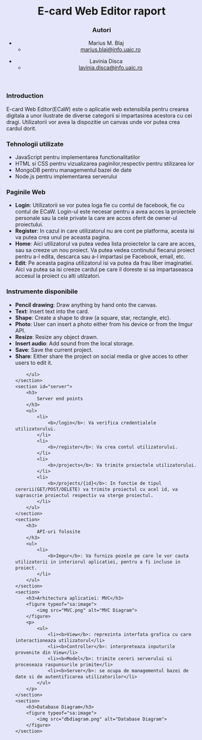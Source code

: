 <html style="background-color:lavender;">

<head>
    <meta charset="utf-8">
</head>

<body prefix="schema: http://schema.org">
    <header>
        <h1>
            E-card Web Editor raport
        </h1>
        <div role="contentinfo">
            <section typeof="sa:AuthorsList">
                <h3>Autori</h3>
                <ul>
                    <li typeof="sa:ContributorRole" property="schema:author">
                        <span typeof="schema:Person">
                            <meta property="schema:givenName" content="Marius">
                            <meta property="schema:additionalName" content="Marian">
                            <meta property="schema:familyName" content="Blaj">
                            <span property="schema:name">Marius M. Blaj</span>
                        </span>
                        <ul>
                            <li property="schema:roleContactPoint" typeof="schema:ContactPoint">
                                <a href="mailto:marius.blaj@info.uaic.ro" property="schema:email">marius.blaj@info.uaic.ro</a>
                            </li>
                        </ul>
                    </li>
                </ul>
                <ul>
                    <li typeof="sa:ContributorRole" property="schema:author">
                        <span typeof="schema:Person">
                            <meta property="schema:givenName" content="Lavinia">
                            <meta property="schema:familyName" content="Disca">
                            <span property="schema:name">Lavinia Disca</span>
                        </span>
                        <ul>
                            <li property="schema:roleContactPoint" typeof="schema:ContactPoint">
                                <a href="mailto:lavinia.disca@info.uaic.ro" property="schema:email">lavinia.disca@info.uaic.ro</a>
                            </li>
                        </ul>
                    </li>
                </ul>
            </section>
        </div>
    </header>
    <section typeof="sa:Abstract" id="abstract" role="doc-abstract">
        <h3>Introduction</h3>
        <p>
            E-card Web Editor(ECaW) este o aplicatie web extensibila pentru crearea digitala a unor ilustrate de diverse categorii si impartasirea acestora cu cei dragi. Utilizatorii vor avea la dispozitie un canvas unde vor putea crea cardul dorit.
        </p>
    </section>
    <section id="techs">
        <h3>Tehnologii utilizate</h3>
        <ul>
            <li>JavaScript pentru implementarea functionalitatilor</li>
            <li>HTML si CSS pentru vizualizarea paginilor,respectiv pentru stilizarea lor</li>
            <li>MongoDB pentru managementul bazei de date</li>
            <li>Node.js pentru implementarea serverului</li>
        </ul>
    </section>
    <section id="pages">
        <h3>Paginile Web</h3>
        <ul>
            <li>
                <b>Login</b>: Utilizatorii se vor putea loga fie cu contul de facebook, fie cu contul de ECaW. Login-ul este necesar pentru a avea acces la proiectele personale sau la cele private la care are acces oferit de owner-ul proiectului.
            </li>
            <li>
                <b>Register</b>: In cazul in care utilizatorul nu are cont pe platforma, acesta isi va putea crea unul pe aceasta pagina.
            </li>
            <li>
                <b>Home</b>: Aici utilizatorul va putea vedea lista proiectelor la care are acces, sau sa creeze un nou proiect. Va putea vedea continutul fiecarui proiect pentru a-l edita, descarca sau a-l impartasi pe Facebook, email, etc.
            </li>
            <li>
                <b>Edit</b>: Pe aceasta pagina utilizatorul isi va putea da frau liber imaginatiei. Aici va putea sa isi creeze cardul pe care il doreste si sa impartaseasca accesul la proiect cu alti utilzatori.
            </li>
        </ul>
    </section>
    <section id="tools">
        <h3>Instrumente disponibile</h3>
        <ul>
            <li>
                <b>Pencil drawing</b>: Draw anything by hand onto the canvas.
            </li>
            <li>
                <b>Text</b>: Insert text into the card.
            </li>
            <li>
                <b>Shape</b>: Create a shape to draw (a square, star, rectangle, etc).
            </li>
            <li>
                <b>Photo</b>: User can insert a photo either from his device or from the Imgur API.
            </li>
            <li>
                <b>Resize</b>: Resize any object drawn.
            </li>
            <li>
                <b>Insert audio</b>: Add sound from the local storage.
            </li>
            <li>
                <b>Save</b>: Save the current project.
            </li>
            <li>
                <b>Share</b>: Either share the project on social media or give acces to other users to edit it.
            </li>

        </ul>
    </section>
    <section id="server">
        <h3>
            Server end points
        </h3>
        <ul>
            <li>
                <b>/login</b>: Va verifica credentialele utilizatorului.
            </li>
            <li>
                <b>/register</b>: Va crea contul utilizatorului.
            </li>
            <li>
                <b>/projects</b>: Va trimite proiectele utilizatorului.
            </li>
            <li>
                <b>/projects/{id}</b>: In functie de tipul cererii(GET/POST/DELETE) va trimite proiectul cu acel id, va suprascrie proiectul respectiv va sterge proiectul.
            </li>
        </ul>
    </section>
    <section>
        <h3>
            API-uri folosite
        </h3>
        <ul>
            <li>
                <b>Imgur</b>: Va furniza pozele pe care le vor cauta utilizatorii in interiorul aplicatiei, pentru a fi incluse in proiect.
            </li>
        </ul>
    </section>
    <section>
        <h3>Arhitectura aplicatiei: MVC</h3>
        <figure typeof="sa:image">
            <img src="MVC.png" alt="MVC Diagram">
        </figure>
        <p>
            <ul>
                <li><b>View</b>: reprezinta interfata grafica cu care interactioneaza utilizatorul</li>
                <li><b>Controller</b>: interpreteaza inputurile provenite din View</li>
                <li><b>Model</b>: trimite cereri serverului si proceseaza raspunsurile primite</li>
                <li><b>Server</b>: se ocupa de managementul bazei de date si de autentificarea utilizatorilor</li>
            </ul>
        </p>
    </section>
    <section>
        <h3>Database Diagram</h3>
        <figure typeof="sa:image">
            <img src="dbdiagram.png" alt="Database Diagram">
        </figure>
    </section>
</body>

</html>